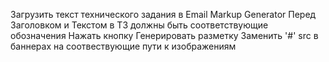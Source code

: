 Загрузить текст технического задания в Email Markup Generator
Перед Заголовком и Текстом в ТЗ должны быть соответствующие обозначения
Нажать кнопку Генерировать разметку
Заменить '#' src в баннерах на соотвествующие пути к изображениям